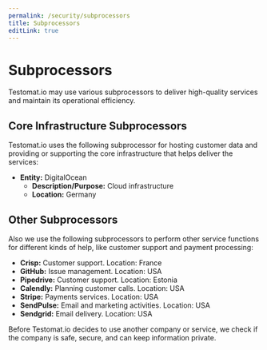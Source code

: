 ```yaml
---
permalink: /security/subprocessors
title: Subprocessors
editLink: true
---
```


# Subprocessors

Testomat.io may use various subprocessors to deliver high-quality services and maintain its operational efficiency. 

## Core Infrastructure Subprocessors

Testomat.io uses the following subprocessor for hosting customer data and providing or supporting the core infrastructure that helps deliver the services:
- **Entity:** DigitalOcean
  - **Description/Purpose:** Cloud infrastructure
  - **Location:** Germany

## Other Subprocessors

Also we use the following subprocessors to perform other service functions for different kinds of help, like customer support and payment processing:

- **Crisp:** Customer support. Location: France
- **GitHub:** Issue management. Location: USA
- **Pipedrive:** Customer support. Location: Estonia
- **Calendly:** Planning customer calls. Location: USA
- **Stripe:** Payments services. Location: USA
- **SendPulse:** Email and marketing activities. Location: USA
- **Sendgrid:** Email delivery. Location: USA

Before Testomat.io decides to use another company or service, we check if the company is safe, secure, and can keep information private.
